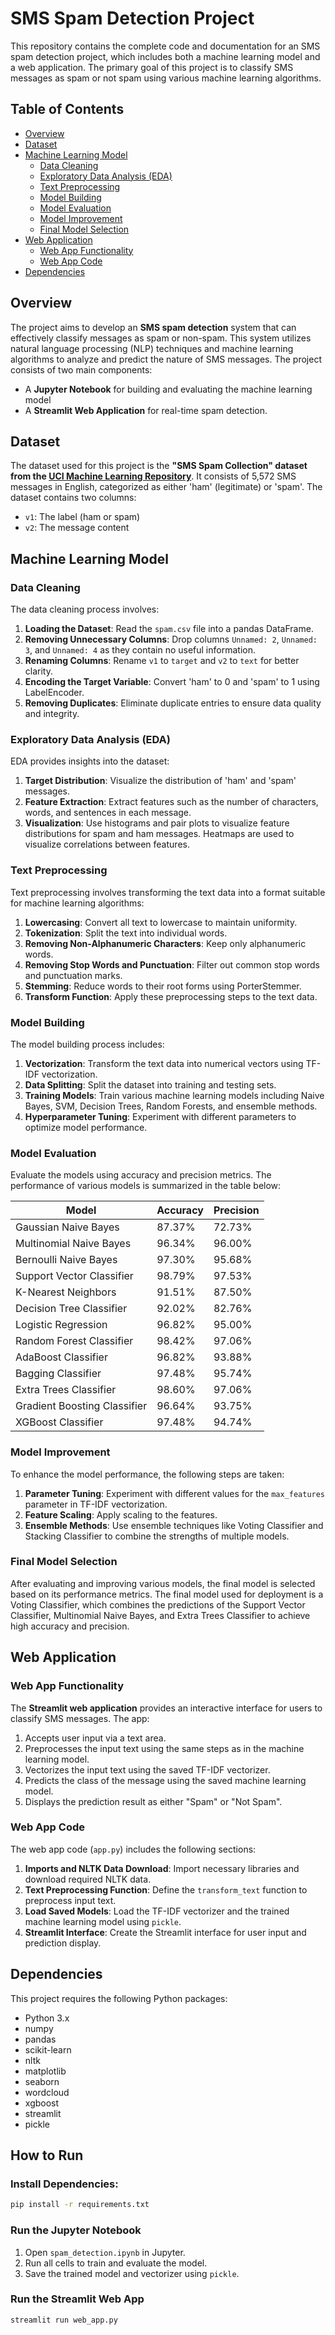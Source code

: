 # SMS Spam Detection Project

This repository contains the complete code and documentation for an SMS spam detection project, which includes both a machine learning model and a web application. The primary goal of this project is to classify SMS messages as spam or not spam using various machine learning algorithms.

## Table of Contents
- [Overview](#overview)
- [Dataset](#dataset)
- [Machine Learning Model](#machine-learning-model)
  - [Data Cleaning](#data-cleaning)
  - [Exploratory Data Analysis (EDA)](#exploratory-data-analysis-eda)
  - [Text Preprocessing](#text-preprocessing)
  - [Model Building](#model-building)
  - [Model Evaluation](#model-evaluation)
  - [Model Improvement](#model-improvement)
  - [Final Model Selection](#final-model-selection)
- [Web Application](#web-application)
  - [Web App Functionality](#web-app-functionality)
  - [Web App Code](#web-app-code)
- [Dependencies](#dependencies)

## Overview
The project aims to develop an **SMS spam detection** system that can effectively classify messages as spam or non-spam. This system utilizes natural language processing (NLP) techniques and machine learning algorithms to analyze and predict the nature of SMS messages.
The project consists of two main components: 
- A **Jupyter Notebook** for building and evaluating the machine learning model
- A **Streamlit Web Application** for real-time spam detection.

## Dataset
The dataset used for this project is the **"SMS Spam Collection" dataset from the [UCI Machine Learning Repository](https://archive.ics.uci.edu/ml/datasets/SMS+Spam+Collection)**. It consists of 5,572 SMS messages in English, categorized as either 'ham' (legitimate) or 'spam'. The dataset contains two columns:
- `v1`: The label (ham or spam)
- `v2`: The message content

## Machine Learning Model

### Data Cleaning
The data cleaning process involves:
1. **Loading the Dataset**: Read the `spam.csv` file into a pandas DataFrame.
2. **Removing Unnecessary Columns**: Drop columns `Unnamed: 2`, `Unnamed: 3`, and `Unnamed: 4` as they contain no useful information.
3. **Renaming Columns**: Rename `v1` to `target` and `v2` to `text` for better clarity.
4. **Encoding the Target Variable**: Convert 'ham' to 0 and 'spam' to 1 using LabelEncoder.
5. **Removing Duplicates**: Eliminate duplicate entries to ensure data quality and integrity.

### Exploratory Data Analysis (EDA)
EDA provides insights into the dataset:
1. **Target Distribution**: Visualize the distribution of 'ham' and 'spam' messages.
2. **Feature Extraction**: Extract features such as the number of characters, words, and sentences in each message.
3. **Visualization**: Use histograms and pair plots to visualize feature distributions for spam and ham messages. Heatmaps are used to visualize correlations between features.

### Text Preprocessing
Text preprocessing involves transforming the text data into a format suitable for machine learning algorithms:
1. **Lowercasing**: Convert all text to lowercase to maintain uniformity.
2. **Tokenization**: Split the text into individual words.
3. **Removing Non-Alphanumeric Characters**: Keep only alphanumeric words.
4. **Removing Stop Words and Punctuation**: Filter out common stop words and punctuation marks.
5. **Stemming**: Reduce words to their root forms using PorterStemmer.
6. **Transform Function**: Apply these preprocessing steps to the text data.

### Model Building
The model building process includes:
1. **Vectorization**: Transform the text data into numerical vectors using TF-IDF vectorization.
2. **Data Splitting**: Split the dataset into training and testing sets.
3. **Training Models**: Train various machine learning models including Naive Bayes, SVM, Decision Trees, Random Forests, and ensemble methods.
4. **Hyperparameter Tuning**: Experiment with different parameters to optimize model performance.

### Model Evaluation
Evaluate the models using accuracy and precision metrics. The performance of various models is summarized in the table below:

| Model                   | Accuracy | Precision |
|-------------------------|----------|-----------|
| Gaussian Naive Bayes    | 87.37%   | 72.73%    |
| Multinomial Naive Bayes | 96.34%   | 96.00%    |
| Bernoulli Naive Bayes   | 97.30%   | 95.68%    |
| Support Vector Classifier | 98.79% | 97.53%    |
| K-Nearest Neighbors     | 91.51%   | 87.50%    |
| Decision Tree Classifier| 92.02%   | 82.76%    |
| Logistic Regression     | 96.82%   | 95.00%    |
| Random Forest Classifier| 98.42%   | 97.06%    |
| AdaBoost Classifier     | 96.82%   | 93.88%    |
| Bagging Classifier      | 97.48%   | 95.74%    |
| Extra Trees Classifier  | 98.60%   | 97.06%    |
| Gradient Boosting Classifier | 96.64% | 93.75% |
| XGBoost Classifier      | 97.48%   | 94.74%    |

### Model Improvement
To enhance the model performance, the following steps are taken:
1. **Parameter Tuning**: Experiment with different values for the `max_features` parameter in TF-IDF vectorization.
2. **Feature Scaling**: Apply scaling to the features.
3. **Ensemble Methods**: Use ensemble techniques like Voting Classifier and Stacking Classifier to combine the strengths of multiple models.

### Final Model Selection
After evaluating and improving various models, the final model is selected based on its performance metrics. The final model used for deployment is a Voting Classifier, which combines the predictions of the Support Vector Classifier, Multinomial Naive Bayes, and Extra Trees Classifier to achieve high accuracy and precision.

## Web Application

### Web App Functionality
The **Streamlit web application** provides an interactive interface for users to classify SMS messages. The app:
1. Accepts user input via a text area.
2. Preprocesses the input text using the same steps as in the machine learning model.
3. Vectorizes the input text using the saved TF-IDF vectorizer.
4. Predicts the class of the message using the saved machine learning model.
5. Displays the prediction result as either "Spam" or "Not Spam".

### Web App Code
The web app code (`app.py`) includes the following sections:
1. **Imports and NLTK Data Download**: Import necessary libraries and download required NLTK data.
2. **Text Preprocessing Function**: Define the `transform_text` function to preprocess input text.
3. **Load Saved Models**: Load the TF-IDF vectorizer and the trained machine learning model using `pickle`.
4. **Streamlit Interface**: Create the Streamlit interface for user input and prediction display.

## Dependencies

This project requires the following Python packages:

- Python 3.x
- numpy
- pandas
- scikit-learn
- nltk
- matplotlib
- seaborn
- wordcloud
- xgboost
- streamlit
- pickle

## How to Run

### Install Dependencies:

```bash
pip install -r requirements.txt
```

### Run the Jupyter Notebook

1. Open `spam_detection.ipynb` in Jupyter.
2. Run all cells to train and evaluate the model.
3. Save the trained model and vectorizer using `pickle`.

### Run the Streamlit Web App

```bash
streamlit run web_app.py
```
